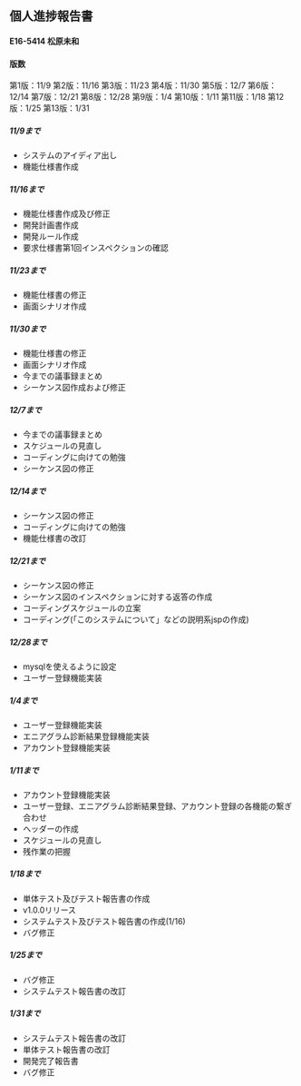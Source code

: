## 個人進捗報告書
#### E16-5414 松原未和
#### 版数
第1版：11/9
第2版：11/16
第3版：11/23
第4版：11/30
第5版：12/7
第6版：12/14
第7版：12/21
第8版：12/28
第9版：1/4
第10版：1/11
第11版：1/18
第12版：1/25
第13版：1/31



##### 11/9まで
* システムのアイディア出し
* 機能仕様書作成


##### 11/16まで
* 機能仕様書作成及び修正
* 開発計画書作成
* 開発ルール作成
* 要求仕様書第1回インスペクションの確認

##### 11/23まで
* 機能仕様書の修正
* 画面シナリオ作成

##### 11/30まで
* 機能仕様書の修正
* 画面シナリオ作成
* 今までの議事録まとめ
* シーケンス図作成および修正

##### 12/7まで
* 今までの議事録まとめ
* スケジュールの見直し
* コーディングに向けての勉強
* シーケンス図の修正

##### 12/14まで
* シーケンス図の修正
* コーディングに向けての勉強
* 機能仕様書の改訂

##### 12/21まで
* シーケンス図の修正
* シーケンス図のインスペクションに対する返答の作成
* コーディングスケジュールの立案
* コーディング(「このシステムについて」などの説明系jspの作成)

##### 12/28まで
* mysqlを使えるように設定
* ユーザー登録機能実装



##### 1/4まで
* ユーザー登録機能実装
* エニアグラム診断結果登録機能実装
* アカウント登録機能実装

##### 1/11まで
* アカウント登録機能実装
* ユーザー登録、エニアグラム診断結果登録、アカウント登録の各機能の繋ぎ合わせ
* ヘッダーの作成
* スケジュールの見直し
* 残作業の把握

##### 1/18まで
* 単体テスト及びテスト報告書の作成
* v1.0.0リリース
* システムテスト及びテスト報告書の作成(1/16)
* バグ修正

##### 1/25まで
* バグ修正
* システムテスト報告書の改訂

##### 1/31まで
* システムテスト報告書の改訂
* 単体テスト報告書の改訂
* 開発完了報告書
* バグ修正


